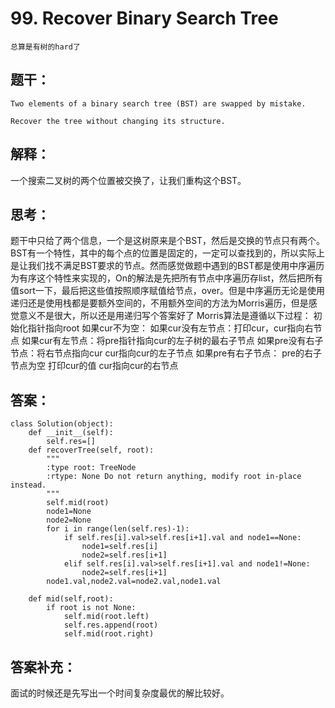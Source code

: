 # 99. Recover Binary Search Tree
    总算是有树的hard了
## 题干：
```
Two elements of a binary search tree (BST) are swapped by mistake.

Recover the tree without changing its structure.
```
## 解释：
一个搜索二叉树的两个位置被交换了，让我们重构这个BST。
## 思考：
题干中只给了两个信息，一个是这树原来是个BST，然后是交换的节点只有两个。BST有一个特性，其中的每个点的位置是固定的，一定可以查找到的，所以实际上是让我们找不满足BST要求的节点。然而感觉做题中遇到的BST都是使用中序遍历为有序这个特性来实现的，On的解法是先把所有节点中序遍历存list，然后把所有值sort一下，最后把这些值按照顺序赋值给节点，over。但是中序遍历无论是使用递归还是使用栈都是要额外空间的，不用额外空间的方法为Morris遍历，但是感觉意义不是很大，所以还是用递归写个答案好了
Morris算法是遵循以下过程：
初始化指针指向root
如果cur不为空：
    如果cur没有左节点：打印cur，cur指向右节点
    如果cur有左节点：将pre指针指向cur的左子树的最右子节点
        如果pre没有右子节点：将右节点指向cur
            cur指向cur的左子节点
        如果pre有右子节点：
            pre的右子节点为空
            打印cur的值
            cur指向cur的右节点
## 答案：
```
class Solution(object):
    def __init__(self):
        self.res=[]
    def recoverTree(self, root):
        """
        :type root: TreeNode
        :rtype: None Do not return anything, modify root in-place instead.
        """
        self.mid(root)
        node1=None
        node2=None
        for i in range(len(self.res)-1):
            if self.res[i].val>self.res[i+1].val and node1==None:
                node1=self.res[i]
                node2=self.res[i+1]
            elif self.res[i].val>self.res[i+1].val and node1!=None:
                node2=self.res[i+1]
        node1.val,node2.val=node2.val,node1.val
        
    def mid(self,root):
        if root is not None:
            self.mid(root.left)
            self.res.append(root)
            self.mid(root.right)
```
## 答案补充：
面试的时候还是先写出一个时间复杂度最优的解比较好。
